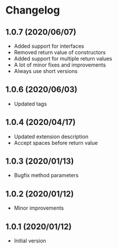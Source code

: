 # Changelog

## 1.0.7 (2020/06/07)
* Added support for interfaces
* Removed return value of constructors
* Added support for multiple return values
* A lot of minor fixes and improvements
* Always use short versions

## 1.0.6 (2020/06/03)
* Updated tags

## 1.0.4 (2020/04/17)
* Updated extension description
* Accept spaces before return value

## 1.0.3 (2020/01/13)
* Bugfix method parameters

## 1.0.2 (2020/01/12)
* Minor improvements

## 1.0.1 (2020/01/12)
* Initial version
